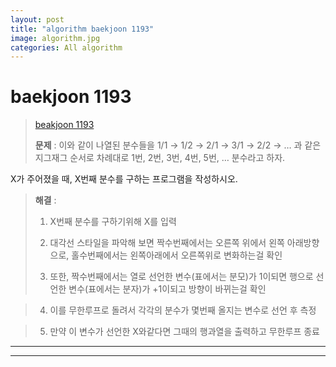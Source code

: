 ```yaml
---  
layout: post  
title: "algorithm baekjoon 1193"  
image: algorithm.jpg  
categories: All algorithm  
---  
```


# baekjoon 1193  

> [beakjoon 1193](https://www.acmicpc.net/problem/1193)  
>   
> **문제** : 이와 같이 나열된 분수들을 1/1 → 1/2 → 2/1 → 3/1 → 2/2 → … 과 같은 지그재그 순서로 차례대로 1번, 2번, 3번, 4번, 5번, … 분수라고 하자.

X가 주어졌을 때, X번째 분수를 구하는 프로그램을 작성하시오.

> **해결** :  
> 1. X번째 분수를 구하기위해 X를 입력
> 
> 2. 대각선 스타일을 파악해 보면 짝수번째에서는 오른쪽 위에서 왼쪽 아래방향으로, 홀수번째에서는 왼쪽아래에서 오른쪽위로 변화하는걸 확인   
> 
> 3. 또한, 짝수번째에서는 열로 선언한 변수(표에서는 분모)가 1이되면 행으로 선언한 변수(표에서는 분자)가 +1이되고 방향이 바뀌는걸 확인  

> 4. 이를 무한루프로 돌려서 각각의 분수가 몇번째 올지는 변수로 선언 후 측정  

> 5. 만약 이 변수가 선언한 X와같다면 그때의 행과열을 출력하고 무한루프 종료  

---  

<script src="https://gist.github.com/nnlog/ee69411e18aca9b0c149583f5e9fbe78.js"></script>  

---   
